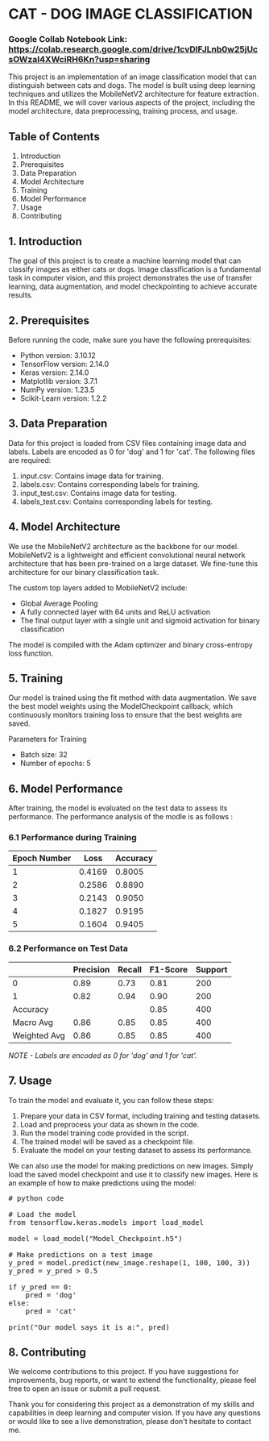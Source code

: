 # CAT - DOG IMAGE CLASSIFICATION 

### Google Collab Notebook Link: https://colab.research.google.com/drive/1cvDlFJLnb0w25jUcsOWzaI4XWciRH6Kn?usp=sharing

This project is an implementation of an image classification model that can distinguish between cats and dogs. The model is built using deep learning techniques and utilizes the MobileNetV2 architecture for feature extraction. In this README, we will cover various aspects of the project, including the model architecture, data preprocessing, training process, and usage.

## Table of Contents

1. Introduction
2. Prerequisites
3. Data Preparation
4. Model Architecture
5. Training
6. Model Performance
7. Usage
8. Contributing

## 1. Introduction
The goal of this project is to create a machine learning model that can classify images as either cats or dogs. Image classification is a fundamental task in computer vision, and this project demonstrates the use of transfer learning, data augmentation, and model checkpointing to achieve accurate results.


## 2. Prerequisites
Before running the code, make sure you have the following prerequisites:

- Python version: 3.10.12 
- TensorFlow version: 2.14.0
- Keras version: 2.14.0
- Matplotlib version: 3.7.1
- NumPy version: 1.23.5
- Scikit-Learn version: 1.2.2

## 3. Data Preparation
Data for this project is loaded from CSV files containing image data and labels. Labels are encoded as 0 for 'dog' and 1 for 'cat'. The following files are required:

1. input.csv: Contains image data for training.
2. labels.csv: Contains corresponding labels for training.
3. input_test.csv: Contains image data for testing.
4. labels_test.csv: Contains corresponding labels for testing.

## 4. Model Architecture
We use the MobileNetV2 architecture as the backbone for our model. MobileNetV2 is a lightweight and efficient convolutional neural network architecture that has been pre-trained on a large dataset. We fine-tune this architecture for our binary classification task.

The custom top layers added to MobileNetV2 include:

- Global Average Pooling
- A fully connected layer with 64 units and ReLU activation
- The final output layer with a single unit and sigmoid activation for binary classification

The model is compiled with the Adam optimizer and binary cross-entropy loss function.

## 5. Training
Our model is trained using the fit method with data augmentation. We save the best model weights using the ModelCheckpoint callback, which continuously monitors training loss to ensure that the best weights are saved.

Parameters for Training
- Batch size: 32
- Number of epochs: 5

## 6. Model Performance
After training, the model is evaluated on the test data to assess its performance. The performance analysis of the modle is as follows : 


### 6.1 Performance during Training
| Epoch Number | Loss | Accuracy | 
| -------- | -------- | -------- |
| 1 | 0.4169 | 0.8005 | 
| 2 | 0.2586 | 0.8890 | 
| 3 | 0.2143 | 0.9050 | 
| 4 | 0.1827 | 0.9195 |
| 5 | 0.1604 | 0.9405 |



### 6.2 Performance on Test Data
| | Precision | Recall | F1-Score | Support |
| ------------ | ------------ | ------------ | ------------ | ------------ |
| 0 | 0.89 | 0.73 | 0.81 | 200 |
| 1 | 0.82 | 0.94 | 0.90 | 200 |
| Accuracy | | | 0.85 | 400 |
| Macro Avg | 0.86 | 0.85 | 0.85 | 400 |
| Weighted Avg | 0.86 | 0.85 | 0.85 | 400 |


*NOTE - Labels are encoded as 0 for 'dog' and 1 for 'cat'.*

## 7. Usage
To train the model and evaluate it, you can follow these steps:

1. Prepare your data in CSV format, including training and testing datasets.
2. Load and preprocess your data as shown in the code.
3. Run the model training code provided in the script.
4. The trained model will be saved as a checkpoint file.
5. Evaluate the model on your testing dataset to assess its performance.
   
We can also use the model for making predictions on new images. Simply load the saved model checkpoint and use it to classify new images. Here is an example of how to make predictions using the model:
<pre>
# python code
    
# Load the model
from tensorflow.keras.models import load_model

model = load_model("Model_Checkpoint.h5")

# Make predictions on a test image
y_pred = model.predict(new_image.reshape(1, 100, 100, 3))
y_pred = y_pred > 0.5

if y_pred == 0:
    pred = 'dog'
else:
    pred = 'cat'

print("Our model says it is a:", pred)
</pre>


## 8. Contributing
We welcome contributions to this project. If you have suggestions for improvements, bug reports, or want to extend the functionality, please feel free to open an issue or submit a pull request.


Thank you for considering this project as a demonstration of my skills and capabilities in deep learning and computer vision. If you have any questions or would like to see a live demonstration, please don't hesitate to contact me.

